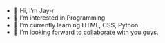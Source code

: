 - 👋 Hi, I’m Jay-r
- 👀 I’m interested in Programming
- 🌱 I’m currently learning HTML, CSS, Python.
- 💞️ I’m looking forward to collaborate with you guys.

<!---
Jolores/Jolores is a ✨ special ✨ repository because its `README.md` (this file) appears on your GitHub profile.
You can click the Preview link to take a look at your changes.
--->
